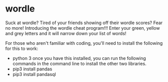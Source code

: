 # wordle
Suck at wordle? Tired of your friends showing off their wordle scores? Fear no more! Introducing the wordle cheat program!!! Enter your green, yellow and grey letters and it will narrow down your list of words! 

For those who aren't familiar with coding, you'll need to install the following for this to work:
- python 3 once you have this installed, you can run the following commands in the command line to install the other two libraries. 
- pip3 install pandas
- pip3 install pandasql
